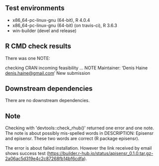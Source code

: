 ## Test environments
* x86_64-pc-linux-gnu (64-bit), R 4.0.4
* x86_64-pc-linux-gnu (64-bit) (on travis-ci), R 3.6.3
* win-builder (devel and release)

## R CMD check results
There was one NOTE:

checking CRAN incoming feasibility ... NOTE
Maintainer: ‘Denis Haine <denis.haine@gmail.com>’
New submission

## Downstream dependencies
There are no downstream dependencies.

## Note
Checking with 'devtools::check_rhub()' returned one error and one note.
The note is about possibly mis-spelled words in DESCRIPTION: Episensr and
episensr. These two words are correct (R package episensr).

The error is about failed installation. However the link received by email shows
success test
(https://builder.r-hub.io/status/apisensr_0.1.0.tar.gz-2a06ac5d319e4c2c87268fb14bf6cdfa).
